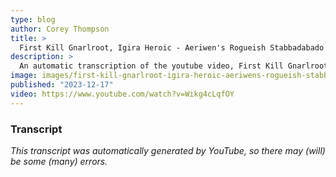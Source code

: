 ```yaml
---
type: blog
author: Corey Thompson
title: >
  First Kill Gnarlroot, Igira Heroic - Aeriwen's Rogueish Stabbadabado Time
description: >
  An automatic transcription of the youtube video, First Kill Gnarlroot, Igira Heroic - Aeriwen&#39;s Rogueish Stabbadabado Time, generated from youtube captions.
image: images/first-kill-gnarlroot-igira-heroic-aeriwens-rogueish-stabbadabado-time.jpg
published: "2023-12-17"
video: https://www.youtube.com/watch?v=Wikg4cLqfOY
---
```




### Transcript

*This transcript was automatically generated by YouTube, so there may (will) be some (many) errors.*


